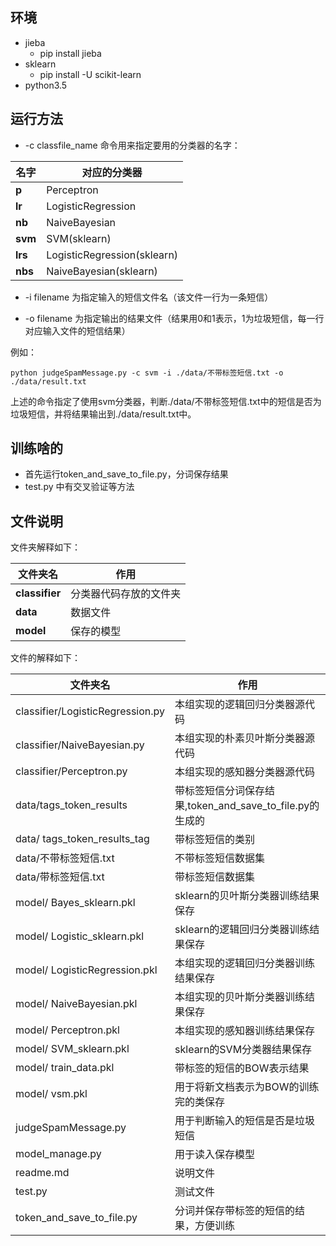 
## 环境 ##

- jieba
  - pip install jieba 
- sklearn
  - pip install -U scikit-learn
- python3.5



## 运行方法
- -c classfile_name 命令用来指定要用的分类器的名字：

| **名字**  | **对应的分类器**                  |
| ------- | --------------------------- |
| **p**   | Perceptron                  |
| **lr**  | LogisticRegression          |
| **nb**  | NaiveBayesian               |
| **svm** | SVM(sklearn)                |
| **lrs** | LogisticRegression(sklearn) |
| **nbs** | NaiveBayesian(sklearn)      |

- -i filename 为指定输入的短信文件名（该文件一行为一条短信）


- -o filename 为指定输出的结果文件（结果用0和1表示，1为垃圾短信，每一行对应输入文件的短信结果）

例如：

```
python judgeSpamMessage.py -c svm -i ./data/不带标签短信.txt -o ./data/result.txt
```

上述的命令指定了使用svm分类器，判断./data/不带标签短信.txt中的短信是否为垃圾短信，并将结果输出到./data/result.txt中。


## 训练啥的
- 首先运行token_and_save_to_file.py，分词保存结果
- test.py 中有交叉验证等方法



## 文件说明

文件夹解释如下：

| **文件夹名**       | **作用**      |
| -------------- | ----------- |
| **classifier** | 分类器代码存放的文件夹 |
| **data**       | 数据文件        |
| **model**      | 保存的模型       |

文件的解释如下：

| **文件夹名**                         | **作用**                                   |
| -------------------------------- | ---------------------------------------- |
| classifier/LogisticRegression.py | 本组实现的逻辑回归分类器源代码                          |
| classifier/NaiveBayesian.py      | 本组实现的朴素贝叶斯分类器源代码                         |
| classifier/Perceptron.py         | 本组实现的感知器分类器源代码                           |
| data/tags_token_results          | 带标签短信分词保存结果,token_and_save_to_file.py的生成的 |
| data/ tags_token_results_tag     | 带标签短信的类别                                 |
| data/不带标签短信.txt                  | 不带标签短信数据集                                |
| data/带标签短信.txt                   | 带标签短信数据集                                 |
| model/ Bayes_sklearn.pkl         | sklearn的贝叶斯分类器训练结果保存                     |
| model/ Logistic_sklearn.pkl      | sklearn的逻辑回归分类器训练结果保存                    |
| model/ LogisticRegression.pkl    | 本组实现的逻辑回归分类器训练结果保存                       |
| model/ NaiveBayesian.pkl         | 本组实现的贝叶斯分类器训练结果保存                        |
| model/ Perceptron.pkl            | 本组实现的感知器训练结果保存                           |
| model/ SVM_sklearn.pkl           | sklearn的SVM分类器结果保存                       |
| model/ train_data.pkl            | 带标签的短信的BOW表示结果                           |
| model/ vsm.pkl                   | 用于将新文档表示为BOW的训练完的类保存                     |
| judgeSpamMessage.py              | 用于判断输入的短信是否是垃圾短信                         |
| model_manage.py                  | 用于读入保存模型                                 |
| readme.md                        | 说明文件                                     |
| test.py                          | 测试文件                                     |
| token_and_save_to_file.py        | 分词并保存带标签的短信的结果，方便训练                      |